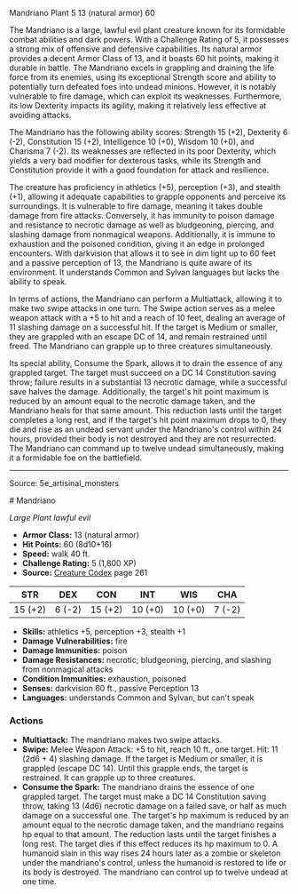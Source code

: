 <MonsterName/>Mandriano</MonsterName>
<CreatureType/>Plant</CreatureType>
<CR/>5</CR>
<AC/>13 (natural armor)</AC>
<HP/>60</HP>
<summary>The Mandriano is a large, lawful evil plant creature known for its formidable combat abilities and dark powers. With a Challenge Rating of 5, it possesses a strong mix of offensive and defensive capabilities. Its natural armor provides a decent Armor Class of 13, and it boasts 60 hit points, making it durable in battle. The Mandriano excels in grappling and draining the life force from its enemies, using its exceptional Strength score and ability to potentially turn defeated foes into undead minions. However, it is notably vulnerable to fire damage, which can exploit its weaknesses. Furthermore, its low Dexterity impacts its agility, making it relatively less effective at avoiding attacks.</summary>

<detail>

The Mandriano has the following ability scores: Strength 15 (+2), Dexterity 6 (-2), Constitution 15 (+2), Intelligence 10 (+0), Wisdom 10 (+0), and Charisma 7 (-2). Its weaknesses are reflected in its poor Dexterity, which yields a very bad modifier for dexterous tasks, while its Strength and Constitution provide it with a good foundation for attack and resilience.

The creature has proficiency in athletics (+5), perception (+3), and stealth (+1), allowing it adequate capabilities to grapple opponents and perceive its surroundings. It is vulnerable to fire damage, meaning it takes double damage from fire attacks. Conversely, it has immunity to poison damage and resistance to necrotic damage as well as bludgeoning, piercing, and slashing damage from nonmagical weapons. Additionally, it is immune to exhaustion and the poisoned condition, giving it an edge in prolonged encounters. With darkvision that allows it to see in dim light up to 60 feet and a passive perception of 13, the Mandriano is quite aware of its environment. It understands Common and Sylvan languages but lacks the ability to speak.

In terms of actions, the Mandriano can perform a Multiattack, allowing it to make two swipe attacks in one turn. The Swipe action serves as a melee weapon attack with a +5 to hit and a reach of 10 feet, dealing an average of 11 slashing damage on a successful hit. If the target is Medium or smaller, they are grappled with an escape DC of 14, and remain restrained until freed. The Mandriano can grapple up to three creatures simultaneously.

Its special ability, Consume the Spark, allows it to drain the essence of any grappled target. The target must succeed on a DC 14 Constitution saving throw; failure results in a substantial 13 necrotic damage, while a successful save halves the damage. Additionally, the target's hit point maximum is reduced by an amount equal to the necrotic damage taken, and the Mandriano heals for that same amount. This reduction lasts until the target completes a long rest, and if the target's hit point maximum drops to 0, they die and rise as an undead servant under the Mandriano's control within 24 hours, provided their body is not destroyed and they are not resurrected. The Mandriano can command up to twelve undead simultaneously, making it a formidable foe on the battlefield.</detail>



---

Source: 5e_artisinal_monsters

<statblock>
# Mandriano

*Large* *Plant* *lawful evil*

- **Armor Class:** 13 (natural armor)
- **Hit Points:** 60 (8d10+16)
- **Speed:** walk 40 ft.
- **Challenge Rating:** 5 (1,800 XP)
- **Source:** [Creature Codex](https://koboldpress.com/kpstore/product/creature-codex-for-5th-edition-dnd) page 261

| STR | DEX | CON | INT | WIS | CHA |
| --- | --- | --- | --- | --- | --- |
| 15 (+2) | 6 (-2) | 15 (+2) | 10 (+0) | 10 (+0) | 7 (-2) |

- **Skills:** athletics +5, perception +3, stealth +1
- **Damage Vulnerabilities:** fire
- **Damage Immunities:** poison
- **Damage Resistances:** necrotic; bludgeoning, piercing, and slashing from nonmagical attacks
- **Condition Immunities:** exhaustion, poisoned
- **Senses:** darkvision 60 ft., passive Perception 13
- **Languages:** understands Common and Sylvan, but can't speak

### Actions

- **Multiattack:** The mandriano makes two swipe attacks.
- **Swipe:** Melee Weapon Attack: +5 to hit, reach 10 ft., one target. Hit: 11 (2d6 + 4) slashing damage. If the target is Medium or smaller, it is grappled (escape DC 14). Until this grapple ends, the target is restrained. It can grapple up to three creatures.
- **Consume the Spark:** The mandriano drains the essence of one grappled target. The target must make a DC 14 Constitution saving throw, taking 13 (4d6) necrotic damage on a failed save, or half as much damage on a successful one. The target's hp maximum is reduced by an amount equal to the necrotic damage taken, and the mandriano regains hp equal to that amount. The reduction lasts until the target finishes a long rest. The target dies if this effect reduces its hp maximum to 0. A humanoid slain in this way rises 24 hours later as a zombie or skeleton under the mandriano's control, unless the humanoid is restored to life or its body is destroyed. The mandriano can control up to twelve undead at one time.


</statblock>


